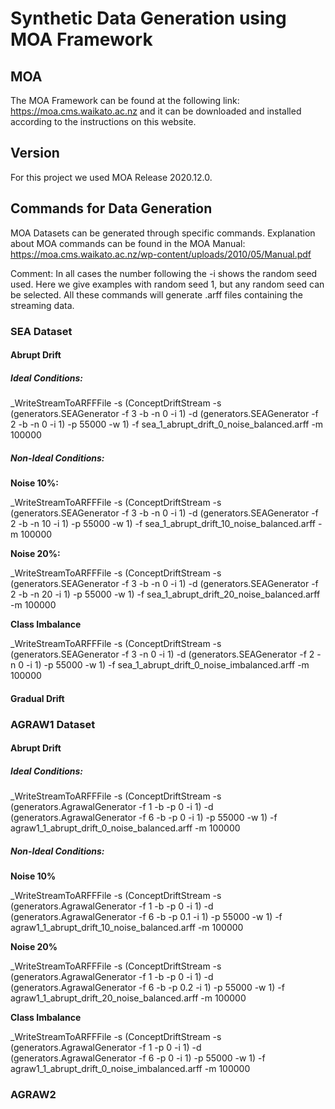 # Synthetic Data Generation using MOA Framework

## MOA 

The MOA Framework can be found at the following link: https://moa.cms.waikato.ac.nz and it can be downloaded and installed according to the instructions on this website.

## Version

For this project we used MOA Release 2020.12.0.

## Commands for Data Generation

MOA Datasets can be generated through specific commands. Explanation about MOA commands can be found in the MOA Manual: https://moa.cms.waikato.ac.nz/wp-content/uploads/2010/05/Manual.pdf

Comment: In all cases the number following the -i shows the random seed used. Here we give examples with random seed 1, but any random seed can be selected. All these commands will generate .arff files containing the streaming data.

### SEA Dataset

#### Abrupt Drift

##### Ideal Conditions:

_WriteStreamToARFFFile -s (ConceptDriftStream -s (generators.SEAGenerator -f 3 -b -n 0 -i 1) -d (generators.SEAGenerator -f 2 -b -n 0 -i 1) -p 55000 -w 1) -f sea_1_abrupt_drift_0_noise_balanced.arff -m 100000

##### Non-Ideal Conditions:

**Noise 10%:**

_WriteStreamToARFFFile -s (ConceptDriftStream -s (generators.SEAGenerator -f 3 -b -n 0 -i 1) -d (generators.SEAGenerator -f 2 -b -n 10 -i 1) -p 55000 -w 1) -f sea_1_abrupt_drift_10_noise_balanced.arff -m 100000

**Noise 20%:**

_WriteStreamToARFFFile -s (ConceptDriftStream -s (generators.SEAGenerator -f 3 -b -n 0 -i 1) -d (generators.SEAGenerator -f 2 -b -n 20 -i 1) -p 55000 -w 1) -f sea_1_abrupt_drift_20_noise_balanced.arff -m 100000

**Class Imbalance**

_WriteStreamToARFFFile -s (ConceptDriftStream -s (generators.SEAGenerator -f 3 -n 0 -i 1) -d (generators.SEAGenerator -f 2 -n 0 -i 1) -p 55000 -w 1) -f sea_1_abrupt_drift_0_noise_imbalanced.arff -m 100000

#### Gradual Drift

### AGRAW1 Dataset

#### Abrupt Drift

##### Ideal Conditions:

_WriteStreamToARFFFile -s (ConceptDriftStream -s (generators.AgrawalGenerator -f 1 -b -p 0 -i 1) -d (generators.AgrawalGenerator -f 6 -b -p 0 -i 1) -p 55000 -w 1) -f agraw1_1_abrupt_drift_0_noise_balanced.arff -m 100000

##### Non-Ideal Conditions:

**Noise 10%**

_WriteStreamToARFFFile -s (ConceptDriftStream -s (generators.AgrawalGenerator -f 1 -b -p 0 -i 1) -d (generators.AgrawalGenerator -f 6 -b -p 0.1 -i 1) -p 55000 -w 1) -f agraw1_1_abrupt_drift_10_noise_balanced.arff -m 100000

**Noise 20%**

_WriteStreamToARFFFile -s (ConceptDriftStream -s (generators.AgrawalGenerator -f 1 -b -p 0 -i 1) -d (generators.AgrawalGenerator -f 6 -b -p 0.2 -i 1) -p 55000 -w 1) -f agraw1_1_abrupt_drift_20_noise_balanced.arff -m 100000

**Class Imbalance**

_WriteStreamToARFFFile -s (ConceptDriftStream -s (generators.AgrawalGenerator -f 1 -p 0 -i 1) -d (generators.AgrawalGenerator -f 6 -p 0 -i 1) -p 55000 -w 1) -f agraw1_1_abrupt_drift_0_noise_imbalanced.arff -m 100000

### AGRAW2
